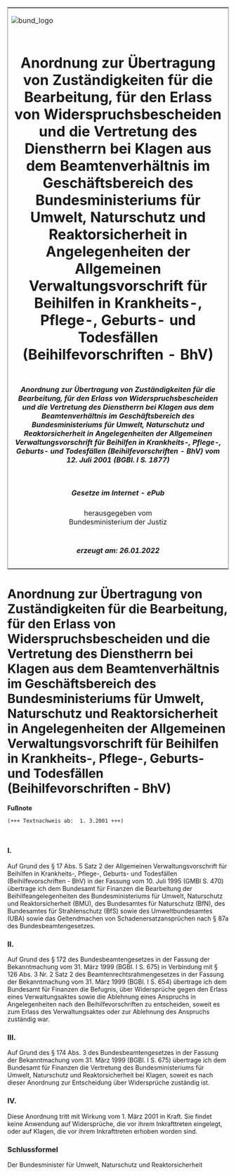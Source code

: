 <span id="DECKBLATT.html"></span>

<table border="0" frame="border" width="100%">

<tr valign="top">

<td align="left">

![bund\_logo](BfJ_2021_Web_de_de.gif)

</td>

<td align="right">

 

</td>

</tr>

<tr align="center" valign="middle">

<td colspan="2">

# Anordnung zur Übertragung von Zuständigkeiten für die Bearbeitung, für den Erlass von Widerspruchsbescheiden und die Vertretung des Dienstherrn bei Klagen aus dem Beamtenverhältnis im Geschäftsbereich des Bundesministeriums für Umwelt, Naturschutz und Reaktorsicherheit in Angelegenheiten der Allgemeinen Verwaltungsvorschrift für Beihilfen in Krankheits-, Pflege-, Geburts- und Todesfällen (Beihilfevorschriften - BhV)

</td>

</tr>

<tr align="center" valign="middle">

<td colspan="2">

##### Anordnung zur Übertragung von Zuständigkeiten für die Bearbeitung, für den Erlass von Widerspruchsbescheiden und die Vertretung des Dienstherrn bei Klagen aus dem Beamtenverhältnis im Geschäftsbereich des Bundesministeriums für Umwelt, Naturschutz und Reaktorsicherheit in Angelegenheiten der Allgemeinen Verwaltungsvorschrift für Beihilfen in Krankheits-, Pflege-, Geburts- und Todesfällen (Beihilfevorschriften - BhV) vom 12. Juli 2001 (BGBl. I S. 1877)

</td>

</tr>

<tr align="center" valign="middle">

<td colspan="2">

  
  

##### Gesetze im Internet - ePub  
  
herausgegeben vom  
Bundesministerium der Justiz

</td>

</tr>

<tr align="center" valign="bottom">

<td colspan="2">

  
  

##### erzeugt am: 26.01.2022

</td>

</tr>

</table>

<span id="BJNR187700001.html"></span>

# Anordnung zur Übertragung von Zuständigkeiten für die Bearbeitung, für den Erlass von Widerspruchsbescheiden und die Vertretung des Dienstherrn bei Klagen aus dem Beamtenverhältnis im Geschäftsbereich des Bundesministeriums für Umwelt, Naturschutz und Reaktorsicherheit in Angelegenheiten der Allgemeinen Verwaltungsvorschrift für Beihilfen in Krankheits-, Pflege-, Geburts- und Todesfällen (Beihilfevorschriften - BhV)

<div>

  
**Fußnote**

<div class="jnhtml">

<div>

<div class="jurAbsatz">

  

``` 
(+++ Textnachweis ab:  1. 3.2001 +++)

 
```

</div>

</div>

</div>

</div>

<span id="BJNR187700001BJNE000100305.html"></span>

### I.  

<div>

<div class="jnhtml">

<div>

<div class="jurAbsatz">

Auf Grund des § 17 Abs. 5 Satz 2 der Allgemeinen Verwaltungsvorschrift
für Beihilfen in Krankheits-, Pflege-, Geburts- und Todesfällen
(Beihilfevorschriften - BhV) in der Fassung vom 10. Juli 1995 (GMBl S.
470) übertrage ich dem Bundesamt für Finanzen die Bearbeitung der
Beihilfeangelegenheiten des Bundesministeriums für Umwelt, Naturschutz
und Reaktorsicherheit (BMU), des Bundesamtes für Naturschutz (BfN), des
Bundesamtes für Strahlenschutz (BfS) sowie des Umweltbundesamtes (UBA)
sowie das Geltendmachen von Schadenersatzansprüchen nach § 87a des
Bundesbeamtengesetzes.

</div>

</div>

</div>

</div>

<span id="BJNR187700001BJNE000200305.html"></span>

### II.  

<div>

<div class="jnhtml">

<div>

<div class="jurAbsatz">

Auf Grund des § 172 des Bundesbeamtengesetzes in der Fassung der
Bekanntmachung vom 31. März 1999 (BGBl. I S. 675) in Verbindung mit §
126 Abs. 3 Nr. 2 Satz 2 des Beamtenrechtsrahmengesetzes in der Fassung
der Bekanntmachung vom 31. März 1999 (BGBl. I S. 654) übertrage ich dem
Bundesamt für Finanzen die Befugnis, über Widersprüche gegen den Erlass
eines Verwaltungsaktes sowie die Ablehnung eines Anspruchs in
Angelegenheiten nach den Beihilfevorschriften zu entscheiden, soweit es
zum Erlass des Verwaltungsaktes oder zur Ablehnung des Anspruchs
zuständig war.

</div>

</div>

</div>

</div>

<span id="BJNR187700001BJNE000300305.html"></span>

### III.  

<div>

<div class="jnhtml">

<div>

<div class="jurAbsatz">

Auf Grund des § 174 Abs. 3 des Bundesbeamtengesetzes in der Fassung der
Bekanntmachung vom 31. März 1999 (BGBl. I S. 675) übertrage ich dem
Bundesamt für Finanzen die Vertretung des Bundesministeriums für Umwelt,
Naturschutz und Reaktorsicherheit bei Klagen, soweit es nach dieser
Anordnung zur Entscheidung über Widersprüche zuständig ist.

</div>

</div>

</div>

</div>

<span id="BJNR187700001BJNE000400305.html"></span>

### IV.  

<div>

<div class="jnhtml">

<div>

<div class="jurAbsatz">

Diese Anordnung tritt mit Wirkung vom 1. März 2001 in Kraft. Sie findet
keine Anwendung auf Widersprüche, die vor ihrem Inkrafttreten eingelegt,
oder auf Klagen, die vor ihrem Inkrafttreten erhoben worden sind.

</div>

</div>

</div>

</div>

<span id="BJNR187700001BJNE000500305.html"></span>

### Schlussformel  

<div>

<div class="jnhtml">

<div>

<div class="jurAbsatz">

Der Bundesminister für Umwelt, Naturschutz und Reaktorsicherheit

</div>

</div>

</div>

</div>
